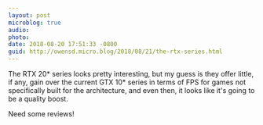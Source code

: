 ```yaml
---
layout: post
microblog: true
audio: 
photo: 
date: 2018-08-20 17:51:33 -0800
guid: http://owensd.micro.blog/2018/08/21/the-rtx-series.html
---
```

The RTX 20* series looks pretty interesting, but my guess is they offer little, if any, gain over the current GTX 10* series in terms of FPS for games not specifically built for the architecture, and even then, it looks like it's going to be a quality boost.

Need some reviews!
